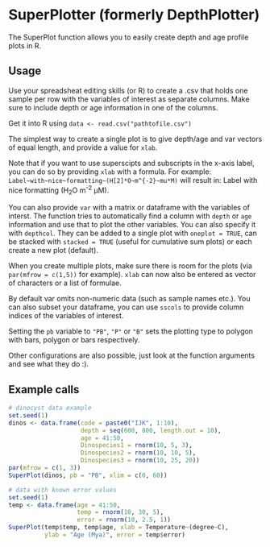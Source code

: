 # SuperPlotter (formerly DepthPlotter)
The SuperPlot function allows you to easily create depth and age profile plots
in R. 

## Usage

Use your spreadsheat editing skills (or R) to create a .csv that holds one
sample per row with the variables of interest as separate columns. Make sure to
include depth or age information in one of the columns. 

Get it into R using `data <- read.csv("pathtofile.csv")`

The simplest way to create a single plot is to give depth/age and var vectors of
equal length, and provide a value for `xlab`.

Note that if you want to use superscipts and subscripts in the x-axis label, you
can do so by providing `xlab` with a formula. For example:
`Label~with~nice~formatting~(H[2]*O~m^{-2}~mu*M)` will result in: Label with
nice formatting (H<sub>2</sub>O m<sup>-2</sup> μM).

You can also provide `var` with a matrix or dataframe with the variables of
interst. The function tries to automatically find a column with `depth` or `age`
information and use that to plot the other variables. You can also specify it
with `depthcol`. They can be added to a single plot with `oneplot = TRUE`, can
be stacked with `stacked = TRUE` (useful for cumulative sum plots) or each
create a new plot (default).

When you create multiple plots, make sure there is room for the plots (via
`par(mfrow = c(1,5))` for example). `xlab` can now also be entered as vector of
characters or a list of formulae.

By default var omits non-numeric data (such as sample names etc.). You can also
subset your dataframe, you can use `sscols` to provide column indices of the
variables of interest.

Setting the `pb` variable to `"PB"`, `"P"` or `"B"` sets the plotting type to
polygon with bars, polygon or bars respectively.

Other configurations are also possible, just look at the function arguments and
see what they do :).

## Example calls

```R
# dinocyst data example
set.seed(1)
dinos <- data.frame(code = paste0("IJK", 1:10),
                    depth = seq(600, 800, length.out = 10),
	                age = 41:50,
					Dinospecies1 = rnorm(10, 5, 3),
					Dinospecies2 = rnorm(10, 10, 5),
					Dinospecies3 = rnorm(10, 25, 20))
par(mfrow = c(1, 3))
SuperPlot(dinos, pb = "PB", xlim = c(0, 60))

# data with known error values
set.seed(1)
temp <- data.frame(age = 41:50, 
	               temp = rnorm(10, 30, 5),
				   error = rnorm(10, 2.5, 1))
SuperPlot(temp$temp, temp$age, xlab = Temperature~(degree~C), 
          ylab = "Age (Mya)", error = temp$error)
```
